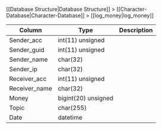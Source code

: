 [[Database Structure|Database Structure]] > [[Character-Database|Character-Database]] > [[log_money|log_money]]

Column | Type | Description
--- | --- | ---
Sender_acc | int(11) unsigned | 
Sender_guid | int(11) unsigned | 
Sender_name | char(32) | 
Sender_ip | char(32) | 
Receiver_acc | int(11) unsigned | 
Receiver_name | char(32) | 
Money | bigint(20) unsigned | 
Topic | char(255) | 
Date | datetime | 
